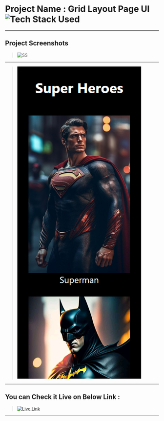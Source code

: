 # Project Name : Grid Layout Page UI ![Tech Stack Used](https://img.shields.io/badge/Technologies-ReactJS-magenta)

---

## Project Screenshots

> ![SS](./ss-1.png)

---
> ![SS](./ss-2.png)

---
## You can Check it Live on Below Link :

> [![Live Link](https://img.shields.io/badge/DEPLOYED-LINK-green)](https://grid-layout-page.vercel.app/)

---

